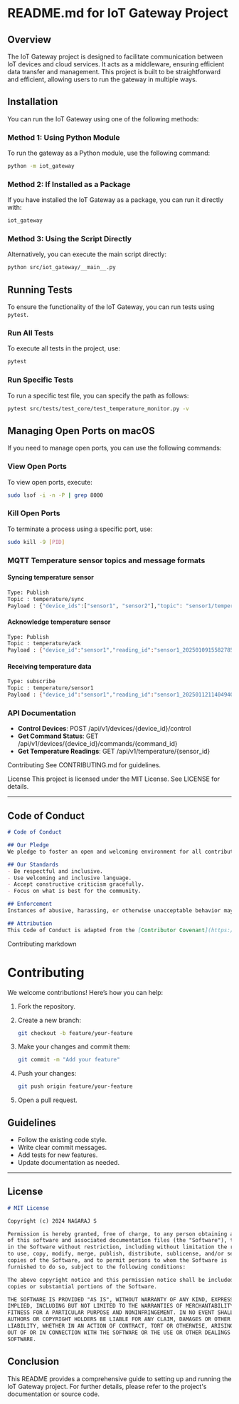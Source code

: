 # README.md for IoT Gateway Project

## Overview

The IoT Gateway project is designed to facilitate communication between IoT devices and cloud services. It acts as a middleware, ensuring efficient data transfer and management. This project is built to be straightforward and efficient, allowing users to run the gateway in multiple ways.

## Installation

You can run the IoT Gateway using one of the following methods:

### Method 1: Using Python Module

To run the gateway as a Python module, use the following command:

```bash
python -m iot_gateway
```

### Method 2: If Installed as a Package

If you have installed the IoT Gateway as a package, you can run it directly with:

```bash
iot_gateway
```

### Method 3: Using the Script Directly

Alternatively, you can execute the main script directly:

```bash
python src/iot_gateway/__main__.py
```

## Running Tests

To ensure the functionality of the IoT Gateway, you can run tests using `pytest`.

### Run All Tests

To execute all tests in the project, use:

```bash
pytest
```

### Run Specific Tests

To run a specific test file, you can specify the path as follows:

```bash
pytest src/tests/test_core/test_temperature_monitor.py -v
```

## Managing Open Ports on macOS

If you need to manage open ports, you can use the following commands:

### View Open Ports

To view open ports, execute:

```bash
sudo lsof -i -n -P | grep 8000
```

### Kill Open Ports

To terminate a process using a specific port, use:

```bash
sudo kill -9 [PID]
```

### MQTT Temperature sensor topics and message formats
#### Syncing temperature sensor
```bash
Type: Publish
Topic : temperature/sync
Payload : {"device_ids":["sensor1", "sensor2"],"topic": "sensor1/temperature"}
```
#### Acknowledge temperature sensor 
```bash
Type: Publish
Topic : temperature/ack
Payload : {"device_id":"sensor1","reading_id":"sensor1_20250109155827859843_574"}
```
#### Receiving temperature data
 ```bash
Type: subscribe
Topic : temperature/sensor1
Payload : {"device_id":"sensor1","reading_id":"sensor1_20250112114049406364_751","timestamp":"2025-01-12T11:40:46.950790","is_synced":false,"celsius":72.39,"fahrenheit":162.31}
```
### API Documentation
- **Control Devices**: POST /api/v1/devices/{device_id}/control
- **Get Command Status**: GET /api/v1/devices/{device_id}/commands/{command_id}
- **Get Temperature Readings**: GET /api/v1/temperature/{sensor_id}

Contributing
See CONTRIBUTING.md for guidelines.

License
This project is licensed under the MIT License. See LICENSE for details.


---

## **Code of Conduct**

```markdown
# Code of Conduct

## Our Pledge
We pledge to foster an open and welcoming environment for all contributors.

## Our Standards
- Be respectful and inclusive.
- Use welcoming and inclusive language.
- Accept constructive criticism gracefully.
- Focus on what is best for the community.

## Enforcement
Instances of abusive, harassing, or otherwise unacceptable behavior may be reported to the project maintainers.

## Attribution
This Code of Conduct is adapted from the [Contributor Covenant](https://www.contributor-covenant.org/).
```

Contributing
markdown
# Contributing

We welcome contributions! Here’s how you can help:

1. Fork the repository.
2. Create a new branch:
   ```bash
   git checkout -b feature/your-feature
3. Make your changes and commit them:

    ```bash
    git commit -m "Add your feature"
    ```
4. Push your changes:
    ```bash
    git push origin feature/your-feature
    ```

5. Open a pull request.

## Guidelines
- Follow the existing code style.
- Write clear commit messages.
- Add tests for new features.
- Update documentation as needed.


---

## **License**

```markdown
# MIT License

Copyright (c) 2024 NAGARAJ S

Permission is hereby granted, free of charge, to any person obtaining a copy
of this software and associated documentation files (the "Software"), to deal
in the Software without restriction, including without limitation the rights
to use, copy, modify, merge, publish, distribute, sublicense, and/or sell
copies of the Software, and to permit persons to whom the Software is
furnished to do so, subject to the following conditions:

The above copyright notice and this permission notice shall be included in all
copies or substantial portions of the Software.

THE SOFTWARE IS PROVIDED "AS IS", WITHOUT WARRANTY OF ANY KIND, EXPRESS OR
IMPLIED, INCLUDING BUT NOT LIMITED TO THE WARRANTIES OF MERCHANTABILITY,
FITNESS FOR A PARTICULAR PURPOSE AND NONINFRINGEMENT. IN NO EVENT SHALL THE
AUTHORS OR COPYRIGHT HOLDERS BE LIABLE FOR ANY CLAIM, DAMAGES OR OTHER
LIABILITY, WHETHER IN AN ACTION OF CONTRACT, TORT OR OTHERWISE, ARISING FROM,
OUT OF OR IN CONNECTION WITH THE SOFTWARE OR THE USE OR OTHER DEALINGS IN THE
SOFTWARE.
```

## Conclusion

This README provides a comprehensive guide to setting up and running the IoT Gateway project. For further details, please refer to the project's documentation or source code.